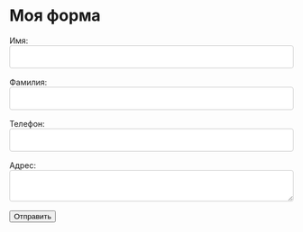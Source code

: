 <!DOCTYPE html>
<html>
<head>
 <title>Моя форма</title>
 <style>
   html:before {
    content: "";
    display: block;
    height: 0;
  }
  input[type="text"], input[type="email"], input[type="tel"], textarea {
   width: 100%;
   padding: 12px;
   border: 1px solid #ccc;
   border-radius: 4px;
   box-sizing: border-box;
   margin-bottom: 16px;
  }

  label {
   font-weight: bold;
   display: block;
   margin-bottom: 8px;
  }

  button[type="submit"] {
   background-color: #4CAF50;
   color: white;
   padding: 12px 20px;
   border: none;
   border-radius: 4px;
   cursor: pointer;
  }

  button[type="submit"]:hover {
   background-color: #45a049;
  }
 </style>
</head>
<body>
 <h1>Моя форма</h1>
 <form action="submit-form.php" method="post">
  <label for="first_name">Имя:</label>
  <input type="text" id="first_name" name="first_name" required>
  <br>
  <label for="last_name">Фамилия:</label>
  <input type="text" id="last_name" name="last_name" required>
  <br>
  <label for="phone">Телефон:</label>
  <input type="tel" id="phone" name="phone" required>
  <br>
  <label for="address">Адрес:</label>
  <textarea id="address" name="address" required></textarea>
  <br>
  <button type="submit">Отправить</button>
 </form>
</body>
</html>
